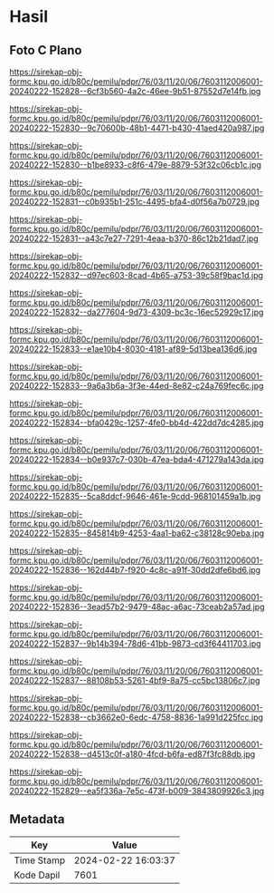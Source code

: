 # Hasil

## Foto C Plano

https://sirekap-obj-formc.kpu.go.id/b80c/pemilu/pdpr/76/03/11/20/06/7603112006001-20240222-152828--6cf3b560-4a2c-46ee-9b51-87552d7e14fb.jpg

https://sirekap-obj-formc.kpu.go.id/b80c/pemilu/pdpr/76/03/11/20/06/7603112006001-20240222-152830--9c70600b-48b1-4471-b430-41aed420a987.jpg

https://sirekap-obj-formc.kpu.go.id/b80c/pemilu/pdpr/76/03/11/20/06/7603112006001-20240222-152830--b1be8933-c8f6-479e-8879-53f32c06cb1c.jpg

https://sirekap-obj-formc.kpu.go.id/b80c/pemilu/pdpr/76/03/11/20/06/7603112006001-20240222-152831--c0b935b1-251c-4495-bfa4-d0f56a7b0729.jpg

https://sirekap-obj-formc.kpu.go.id/b80c/pemilu/pdpr/76/03/11/20/06/7603112006001-20240222-152831--a43c7e27-7291-4eaa-b370-86c12b21dad7.jpg

https://sirekap-obj-formc.kpu.go.id/b80c/pemilu/pdpr/76/03/11/20/06/7603112006001-20240222-152832--d97ec603-8cad-4b65-a753-39c58f9bac1d.jpg

https://sirekap-obj-formc.kpu.go.id/b80c/pemilu/pdpr/76/03/11/20/06/7603112006001-20240222-152832--da277604-9d73-4309-bc3c-16ec52929c17.jpg

https://sirekap-obj-formc.kpu.go.id/b80c/pemilu/pdpr/76/03/11/20/06/7603112006001-20240222-152833--e1ae10b4-8030-4181-af89-5d13bea136d6.jpg

https://sirekap-obj-formc.kpu.go.id/b80c/pemilu/pdpr/76/03/11/20/06/7603112006001-20240222-152833--9a6a3b6a-3f3e-44ed-8e82-c24a769fec6c.jpg

https://sirekap-obj-formc.kpu.go.id/b80c/pemilu/pdpr/76/03/11/20/06/7603112006001-20240222-152834--bfa0429c-1257-4fe0-bb4d-422dd7dc4285.jpg

https://sirekap-obj-formc.kpu.go.id/b80c/pemilu/pdpr/76/03/11/20/06/7603112006001-20240222-152834--b0e937c7-030b-47ea-bda4-471279a143da.jpg

https://sirekap-obj-formc.kpu.go.id/b80c/pemilu/pdpr/76/03/11/20/06/7603112006001-20240222-152835--5ca8ddcf-9646-461e-9cdd-968101459a1b.jpg

https://sirekap-obj-formc.kpu.go.id/b80c/pemilu/pdpr/76/03/11/20/06/7603112006001-20240222-152835--845814b9-4253-4aa1-ba62-c38128c90eba.jpg

https://sirekap-obj-formc.kpu.go.id/b80c/pemilu/pdpr/76/03/11/20/06/7603112006001-20240222-152836--162d44b7-f920-4c8c-a91f-30dd2dfe6bd6.jpg

https://sirekap-obj-formc.kpu.go.id/b80c/pemilu/pdpr/76/03/11/20/06/7603112006001-20240222-152836--3ead57b2-9479-48ac-a6ac-73ceab2a57ad.jpg

https://sirekap-obj-formc.kpu.go.id/b80c/pemilu/pdpr/76/03/11/20/06/7603112006001-20240222-152837--9b14b394-78d6-41bb-9873-cd3f64411703.jpg

https://sirekap-obj-formc.kpu.go.id/b80c/pemilu/pdpr/76/03/11/20/06/7603112006001-20240222-152837--88108b53-5261-4bf9-8a75-cc5bc13806c7.jpg

https://sirekap-obj-formc.kpu.go.id/b80c/pemilu/pdpr/76/03/11/20/06/7603112006001-20240222-152838--cb3662e0-6edc-4758-8836-1a991d225fcc.jpg

https://sirekap-obj-formc.kpu.go.id/b80c/pemilu/pdpr/76/03/11/20/06/7603112006001-20240222-152838--d4513c0f-a180-4fcd-b6fa-ed87f3fc88db.jpg

https://sirekap-obj-formc.kpu.go.id/b80c/pemilu/pdpr/76/03/11/20/06/7603112006001-20240222-152829--ea5f336a-7e5c-473f-b009-3843809926c3.jpg


## Metadata

| Key        | Value               |
| ---------- | ------------------- |
| Time Stamp | 2024-02-22 16:03:37 |
| Kode Dapil | 7601                |



